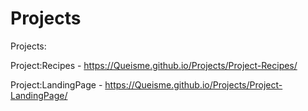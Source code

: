 # Projects

Projects:

Project:Recipes - https://Queisme.github.io/Projects/Project-Recipes/

Project:LandingPage - https://Queisme.github.io/Projects/Project-LandingPage/
